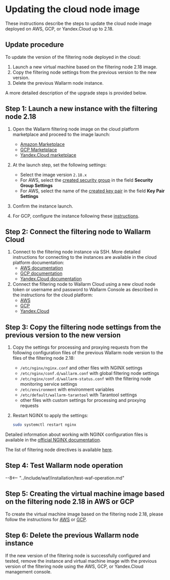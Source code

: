 [wallarm-status-instr]:             ../admin-en/configure-statistics-service.md
[memory-instr]:                     ../admin-en/configuration-guides/allocate-memory-for-waf-node.md
[waf-directives-instr]:             ../admin-en/configure-parameters-en.md
[sqli-attack-desc]:                 ../attacks-vulns-list.md#sql-injection
[xss-attack-desc]:                  ../attacks-vulns-list.md#crosssite-scripting-xss
[img-test-attacks-in-ui]:           ../images/admin-guides/test-attacks-quickstart.png

# Updating the cloud node image

These instructions describe the steps to update the cloud node image deployed on AWS, GCP, or Yandex.Cloud up to 2.18.

## Update procedure

To update the version of the filtering node deployed in the cloud:

1. Launch a new virtual machine based on the filtering node 2.18 image.
2. Copy the filtering node settings from the previous version to the new version.
3. Delete the previous Wallarm node instance.

A more detailed description of the upgrade steps is provided below.

## Step 1: Launch a new instance with the filtering node 2.18

1. Open the Wallarm filtering node image on the cloud platform marketplace and proceed to the image launch:
      * [Amazon Marketplace](https://aws.amazon.com/marketplace/pp/B073VRFXSD)
      * [GCP Marketplace](https://console.cloud.google.com/marketplace/details/wallarm-node-195710/wallarm-node)
      * [Yandex.Cloud marketplace](https://cloud.yandex.com/marketplace/products/f2emrc60s1nh9356v1rq)
2. At the launch step, set the following settings:

      * Select the image version `2.18.x`
      * For AWS, select the [created security group](../admin-en/installation-ami-en.md#3-create-a-security-group) in the field **Security Group Settings**
      * For AWS, select the name of the [created key pair](../admin-en/installation-ami-en.md#2-create-a-pair-of-ssh-keys) in the field **Key Pair Settings**
3. Confirm the instance launch.
4. For GCP, configure the instance following these [instructions](../admin-en/installation-gcp-en.md#3-configure-the-filter-node-instance).

## Step 2: Connect the filtering node to Wallarm Cloud

1. Connect to the filtering node instance via SSH. More detailed instructions for connecting to the instances are available in the cloud platform documentation:
      * [AWS documentation](https://docs.aws.amazon.com/AWSEC2/latest/UserGuide/AccessingInstances.html)
      * [GCP documentation](https://cloud.google.com/compute/docs/instances/connecting-to-instance)
      * [Yandex.Cloud documentation](https://cloud.yandex.com/docs/compute/quickstart/quick-create-linux#connect-to-vm)
2. Connect the filtering node to Wallarm Cloud using a new cloud node token or username and password to Wallarm Console as described in the instructions for the cloud platform:
      * [AWS](../admin-en/installation-ami-en.md#6-connect-the-filter-node-to-the-wallarm-cloud)
      * [GCP](../admin-en/installation-gcp-en.md#5-connect-the-filter-node-to-the-wallarm-cloud)
      * [Yandex.Cloud](../admin-en/installation-guides/install-in-yandex-cloud.md#3-connect-the-filtering-node-to-wallarm-cloud)

## Step 3: Copy the filtering node settings from the previous version to the new version

1. Copy the settings for processing and proxying requests from the following configuration files of the previous Wallarm node version to the files of the filtering node 2.18:
      * `/etc/nginx/nginx.conf` and other files with NGINX settings
      * `/etc/nginx/conf.d/wallarm.conf` with global filtering node settings
      * `/etc/nginx/conf.d/wallarm-status.conf` with the filtering node monitoring service settings
      * `/etc/environment` with environment variables
      * `/etc/default/wallarm-tarantool` with Tarantool settings
      * other files with custom settings for processing and proxying requests
2. Restart NGINX to apply the settings: 

    ```bash
    sudo systemctl restart nginx
    ```

Detailed information about working with NGINX configuration files is available in the [official NGINX documentation](https://nginx.org/ru/docs/beginners_guide.html).

The list of filtering node directives is available [here](../admin-en/configure-parameters-en.md).

## Step 4: Test Wallarm node operation

--8<-- "../include/waf/installation/test-waf-operation.md"

## Step 5: Creating the virtual machine image based on the filtering node 2.18 in AWS or GCP

To create the virtual machine image based on the filtering node 2.18, please follow the instructions for [AWS](../admin-en/installation-guides/amazon-cloud/create-image.md) or [GCP](../admin-en/installation-guides/google-cloud/create-image.md).

## Step 6: Delete the previous Wallarm node instance

If the new version of the filtering node is successfully configured and tested, remove the instance and virtual machine image with the previous version of the filtering node using the AWS, GCP, or Yandex.Cloud management console.
